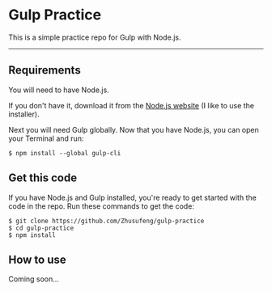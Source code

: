 # Gulp Practice

This is a simple practice repo for Gulp with Node.js.

---
## Requirements

You will need to have Node.js.

If you don't have it, download it from the [Node.js website](https://nodejs.org/en/download/) (I like to use the installer).

Next you will need Gulp globally. Now that you have Node.js, you can open your Terminal and run:

    $ npm install --global gulp-cli

## Get this code

If you have Node.js and Gulp installed, you're ready to get started with the code in the repo. Run these commands to get the code:

    $ git clone https://github.com/Zhusufeng/gulp-practice
    $ cd gulp-practice
    $ npm install

## How to use

Coming soon...